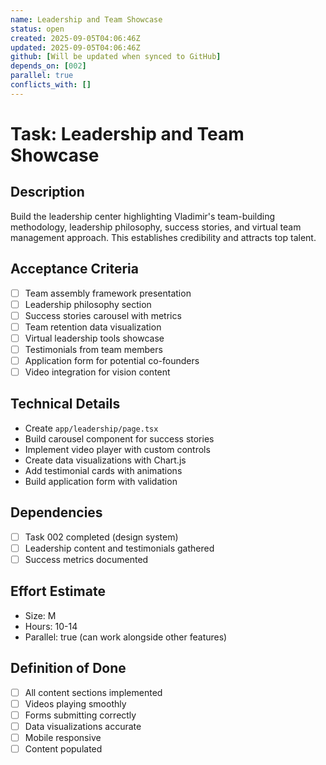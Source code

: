 ```yaml
---
name: Leadership and Team Showcase
status: open
created: 2025-09-05T04:06:46Z
updated: 2025-09-05T04:06:46Z
github: [Will be updated when synced to GitHub]
depends_on: [002]
parallel: true
conflicts_with: []
---
```


# Task: Leadership and Team Showcase

## Description
Build the leadership center highlighting Vladimir's team-building methodology, leadership philosophy, success stories, and virtual team management approach. This establishes credibility and attracts top talent.

## Acceptance Criteria
- [ ] Team assembly framework presentation
- [ ] Leadership philosophy section
- [ ] Success stories carousel with metrics
- [ ] Team retention data visualization
- [ ] Virtual leadership tools showcase
- [ ] Testimonials from team members
- [ ] Application form for potential co-founders
- [ ] Video integration for vision content

## Technical Details
- Create `app/leadership/page.tsx`
- Build carousel component for success stories
- Implement video player with custom controls
- Create data visualizations with Chart.js
- Add testimonial cards with animations
- Build application form with validation

## Dependencies
- [ ] Task 002 completed (design system)
- [ ] Leadership content and testimonials gathered
- [ ] Success metrics documented

## Effort Estimate
- Size: M
- Hours: 10-14
- Parallel: true (can work alongside other features)

## Definition of Done
- [ ] All content sections implemented
- [ ] Videos playing smoothly
- [ ] Forms submitting correctly
- [ ] Data visualizations accurate
- [ ] Mobile responsive
- [ ] Content populated